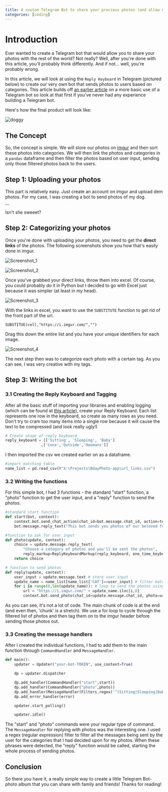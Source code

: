 ```yaml
---
title: A custom Telegram Bot to share your precious photos (and allow users to filter by theme)
categories: [coding]
---
```


# Introduction

Ever wanted to create a Telegram bot that would allow you to share your photos with the rest of the world? Not really? Well, after you're done with this article, you'll probably think differently. And if not... well, you're probably wrong. 

In this article, we will look at using the `Reply Keyboard` in Telegram (pictured below) to create our very own bot that sends photos to users based on categories. This article builds off [an earlier article](https://nosparechange.medium.com/asking-a-girl-out-with-a-telegram-bot-b1948d10e475) on a more basic use of a Telegram bot so look at that first if you've never had any experience building a Telegram bot. 

Here's how the final product will look like:

![doggy](https://user-images.githubusercontent.com/68678549/99953941-f906b500-2dbc-11eb-9f41-549e9ef701ab.gif)

## The Concept

So, the concept is simple. We will store our photos on [imgur](imgur.com) and then sort these photos into categories. We will then link the photos and categories in a `pandas` dataframe and then filter the photos based on user input, sending only those filtered photos back to the users. 

## Step 1: Uploading your photos

This part is relatively easy. Just create an account on imgur and upload dem photos. For my case, I was creating a bot to send photos of my dog. 

<img src="https://i.imgur.com/UorQbTA.jpg" alt="Imgur" style="zoom: 25%;" />

Isn't she sweeet? 

## Step 2: Categorizing your photos

Once you're done with uploading your photos, you need to get the **direct links** of the photos. The following screenshots show you how that's easily done in imgur. 

![Screenshot_1](https://user-images.githubusercontent.com/68678549/99947292-be981a80-2db2-11eb-9ede-2e61a26f58fc.png)

![Screenshot_2](https://user-images.githubusercontent.com/68678549/99947299-bfc94780-2db2-11eb-94de-db34f7c31d92.png)

Once you've grabbed your direct links, throw them into excel. Of course, you could probably do it in Python but I decided to go with Excel just because it was simpler (at least in my head).

![Screenshot_3](https://user-images.githubusercontent.com/68678549/99947301-c061de00-2db2-11eb-8f66-c2252f889aec.png)

With the links in excel, you want to use the `SUBSTITUTE` function to get rid of the front part of the url. 

``` vbscript
SUBSTITUE(cell,"https://i.imgur.com/","")
```

Drag this down the entire list and you have your unique identifiers for each image. 

![Screenshot_4](https://user-images.githubusercontent.com/68678549/99947304-c0fa7480-2db2-11eb-9281-ddcdf71cd004.png)

The next step then was to categorize each photo with a certain tag. As you can see, I was very creative with my tags. 

## Step 3: Writing the bot

### 3.1 Creating the Reply Keyboard and Tagging

After all the basic stuff of importing your libraries and enabling logging (which can be found at [this article](https://nosparechange.medium.com/asking-a-girl-out-with-a-telegram-bot-b1948d10e475)), create your Reply Keyboard. Each list represents one row in the keyboard, so create as many rows as you need. Don't try to cram too many items into a single row because it will cause the text to be compressed (and look really ugly!)

```python
# Create shape of reply keyboard
reply_keyboard = [['Sitting', 'Sleeping', 'Baby']
				,['Cone','Outside','Hoomans']]
```

I then imported the csv we created earlier on as a dataframe. 

```python
#import matching table
name_list = pd.read_csv(R"X:\Projects\BdayPhoto-app\url_links.csv")
```

### 3.2 Writing the functions

For this simple bot, I had 3 functions - the standard "start" function, a "photo" function to get the user input, and a "reply" function to send the photos. 

```python
#standard start function
def start(bot, context):
    context.bot.send_chat_action(chat_id=bot.message.chat_id, action=telegram.ChatAction.TYPING)
    bot.message.reply_text("This bot sends you photos of our beloved family pet! Send /photo to start.")

#function to ask for user input
def photo(update, context):
    choice = update.message.reply_text(
        "Choose a category of photos and you'll be sent the photos",
        reply_markup=ReplyKeyboardMarkup(reply_keyboard, one_time_keyboard=True, resize_keyboard=True)) #use replykeyboardmarkup and set one_time_keyboard to true to make it disappear after selection is made
    return choice    

# function to send photos
def reply(update, context):
    user_input = update.message.text # store user input
    update_name = name_list[name_list['CAT']==user_input] # filter matching table by category
    for i in range(0,len(update_name)): # loop to send the photos using the unique identifier + the imgur url header
        url = "https://i.imgur.com/" + update_name.iloc[i,0]
        context.bot.send_photo(chat_id=update.message.chat_id, photo=url) #send the photo
```

As you can see, it's not a lot of code. The main chunk of code is at the end (and even then, 'chunk' is a stretch). We use a for loop to cycle through the filtered list of photos and then tag them on to the imgur header before sending those photos out. 

### 3.3 Creating the message handlers

After I created the individual functions, I had to add them to the main function  through `CommandHandler` and `MessageHandler`.

```python
def main():
    updater = Updater("your-bot-TOKEN", use_context=True)

    dp = updater.dispatcher

    dp.add_handler(CommandHandler("start",start)) 
    dp.add_handler(CommandHandler("photo",photo))
    dp.add_handler(MessageHandler(Filters.regex('^(Sitting|Sleeping|Baby|Cone|Outside|Hoomans)$'), reply))
    dp.add_error_handler(error)

    updater.start_polling()

    updater.idle()
```

The "start" and "photo" commands were your regular type of command. The `MessageHandler` for replying with photos was the interesting one. I used a regex (regular expression) filter to filter all the messages being sent by the user for the categories that I had decided upon for my photos. When these phrases were detected, the "reply" function would be called, starting the whole process of sending photos. 

## Conclusion

So there you have it, a really simple way to create a little Telegram Bot-photo album that you can share with family and friends! Thanks for reading! 

